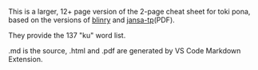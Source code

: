This is a larger, 12+ page version of the 2-page cheat sheet for toki pona, based on the versions of [blinry](https://blinry.org/toki-pona-cheat-sheet/) and [jansa-tp](https://jansa-tp.github.io/tpcheatsheet/Toki%20Pona%20Cheat%20Sheet%20v2.pdf)(PDF).

They provide the 137 "ku" word list.

.md is the source, .html and .pdf are generated by VS Code Markdown Extension.

